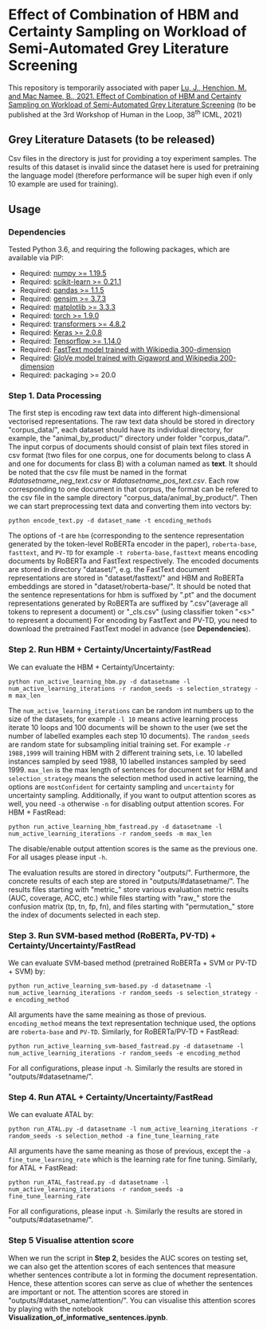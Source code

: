 # Effect of Combination of HBM and Certainty Sampling on Workload of Semi-Automated Grey Literature Screening 

This repository is temporarily associated with paper [Lu, J., Henchion, M. and Mac Namee, B., 2021. Effect of Combination of HBM and Certainty Sampling on Workload of Semi-Automated Grey Literature Screening](https://icml.cc/Conferences/2021/ScheduleMultitrack?event=8362) (to be published at the 3rd Workshop of Human in the Loop, 38<sup>th</sup> ICML, 2021)

## Grey Literature Datasets (to be released)
Csv files in the directory is just for providing a toy experiment samples. The results of this dataset is invalid since the dataset here is used for pretraining the language model (therefore performance will be super high even if only 10 example are used for training).

## Usage

### Dependencies
Tested Python 3.6, and requiring the following packages, which are available via PIP:

* Required: [numpy >= 1.19.5](http://www.numpy.org/)
* Required: [scikit-learn >= 0.21.1](http://scikit-learn.org/stable/)
* Required: [pandas >= 1.1.5](https://pandas.pydata.org/)
* Required: [gensim >= 3.7.3](https://radimrehurek.com/gensim/)
* Required: [matplotlib >= 3.3.3](https://matplotlib.org/)
* Required: [torch >= 1.9.0](https://pytorch.org/)
* Required: [transformers >= 4.8.2](https://huggingface.co/transformers/)
* Required: [Keras >= 2.0.8](https://keras.io/)
* Required: [Tensorflow >= 1.14.0](https://www.tensorflow.org/)
* Required: [FastText model trained with Wikipedia 300-dimension](https://fasttext.cc/docs/en/pretrained-vectors.html)
* Required: [GloVe model trained with Gigaword and Wikipedia 200-dimension](https://nlp.stanford.edu/projects/glove/)
* Required: packaging >= 20.0


### Step 1. Data Processing

The first step is encoding raw text data into different high-dimensional vectorised representations. The raw text data should be stored in directory "corpus_data/", each dataset should have its individual directory, for example, the "animal_by_product/" directory under folder "corpus_data/". The input corpus of documents should consist of plain text files stored in csv format (two files for one corpus, one for documents belong to class A and one for documents for class B) with a columan named as __text__. It should be noted that the csv file must be named in the format _#datasetname_neg_text.csv_ or _#datasetname_pos_text.csv_. Each row corresponding to one document in that corpus, the format can be refered to the csv file in the sample directory "corpus_data/animal_by_product/". Then we can start preprocessing text data and converting them into vectors by:

    python encode_text.py -d dataset_name -t encoding_methods
    
The options of -t are `hbm` (corresponding to the sentence representation generated by the token-level RoBERTa encoder in the paper), `roberta-base`, `fasttext`, and `PV-TD` for example `-t roberta-base,fasttext` means encoding documents by RoBERTa and FastText respectively. The encoded documents are stored in directory "dataset/", e.g. the FastText document representations are stored in "dataset/fasttext/" and HBM and RoBERTa embeddings are stored in "dataset/roberta-base/". It should be noted that the sentence representations for hbm is suffixed by ".pt" and the document representations generated by RoBERTa are suffixed by ".csv"(average all tokens to represent a document) or "\_cls.csv" (using classifier token "\<s\>" to represent a document) For encoding by FastText and PV-TD, you need to download the pretrained FastText model in advance (see __Dependencies__).

### Step 2. Run HBM + Certainty/Uncertainty/FastRead

We can evaluate the HBM + Certainty/Uncertainty:

    python run_active_learning_hbm.py -d datasetname -l num_active_learning_iterations -r random_seeds -s selection_strategy -m max_len

The `num_active_learning_iterations` can be random int numbers up to the size of the datasets, for example  `-l 10` means active learning process iterate 10 loops and 100 documents will be shown to the user (we set the number of labelled examples each step 10 documents).  The `random_seeds` are random state for subsampling initial training set. For example `-r 1988,1999` will training HBM with 2 different training sets, i.e. 10 labelled instances sampled by seed 1988, 10 labelled instances sampled by seed 1999. `max_len` is the max length of sentences for document set for HBM and `selection_strategy` means the selection method used in active learning, the options are `mostConfident` for certainty sampling and `uncertainty` for uncertainty sampling. Additionally, if you want to output attention scores as well, you need `-a` otherwise `-n` for disabling output attention scores.
For HBM + FastRead:

    python run_active_learning_hbm_fastread.py -d datasetname -l num_active_learning_iterations -r random_seeds -m max_len
    
The disable/enable output attention scores is the same as the previous one. For all usages please input `-h`.

The evaluation results are stored in directory "outputs/". Furthermore, the concrete results of each step are stored in "outputs/#datasetname/". The results files starting with "metric_" store various evaluation metric results (AUC, coverage, ACC, etc.) while files starting with "raw_" store the confusion matrix (tp, tn, fp, fn), and files starting with "permutation_" store the index of documents selected in each step.

### Step 3. Run SVM-based method (RoBERTa, PV-TD) + Certainty/Uncertainty/FastRead

We can evaluate SVM-based method (pretrained RoBERTa + SVM or PV-TD + SVM) by: 

    python run_active_learning_svm-based.py -d datasetname -l num_active_learning_iterations -r random_seeds -s selection_strategy -e encoding_method
    
All arguments have the same meaining as those of previous. `encoding_method` means the text representation technique used, the options are `roberta-base` and `PV-TD`. 
Similarly, for RoBERTa/PV-TD + FastRead:

    python run_active_learning_svm-based_fastread.py -d datasetname -l num_active_learning_iterations -r random_seeds -e encoding_method
   
For all configurations, please input `-h`. Similarly the results are stored in "outputs/#datasetname/".


### Step 4. Run ATAL + Certainty/Uncertainty/FastRead

We can evaluate ATAL by: 

    python run_ATAL.py -d datasetname -l num_active_learning_iterations -r random_seeds -s selection_method -a fine_tune_learning_rate
    
All arguments have the same meaning as those of previous, except the `-a fine_tune_learning_rate` which is the learning rate for fine tuning.
Similarly, for ATAL + FastRead:
    
    python run_ATAL_fastread.py -d datasetname -l num_active_learning_iterations -r random_seeds -a fine_tune_learning_rate
    
For all configurations, please input `-h`. Similarly the results are stored in "outputs/#datasetname/".

### Step 5 Visualise attention score

When we run the script in __Step 2__, besides the AUC scores on testing set, we can also get the attention scores of each sentences that measure whether sentences contribute a lot in forming the document representation. Hence, these attention scores can serve as clue of whether the sentences are important or not. The attention scores are stored in "outputs/#dataset_name/attention/". You can visualise this attention scores by playing with the notebook __Visualization_of_informative_sentences.ipynb__.
